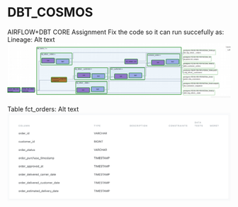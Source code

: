 # DBT_COSMOS
 AIRFLOW+DBT CORE
Assignment
Fix the code so it can run succefully as:
Lineage: Alt text
![Alt text](https://github.com/thaikun203/DBT_COSMOS/blob/main/readme/images.png)

Table fct_orders: Alt text
![Alt text](https://github.com/thaikun203/DBT_COSMOS/blob/main/readme/ddl.png)
